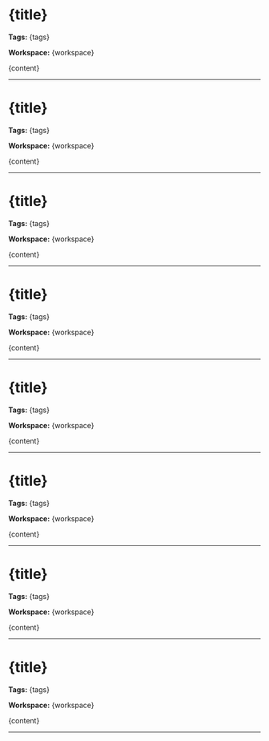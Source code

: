 
# {title}

**Tags:** {tags}

**Workspace:** {workspace}

{content}

---

# {title}

**Tags:** {tags}

**Workspace:** {workspace}

{content}

---

# {title}

**Tags:** {tags}

**Workspace:** {workspace}

{content}

---

# {title}

**Tags:** {tags}

**Workspace:** {workspace}

{content}

---

# {title}

**Tags:** {tags}

**Workspace:** {workspace}

{content}

---

# {title}

**Tags:** {tags}

**Workspace:** {workspace}

{content}

---

# {title}

**Tags:** {tags}

**Workspace:** {workspace}

{content}

---

# {title}

**Tags:** {tags}

**Workspace:** {workspace}

{content}

---
